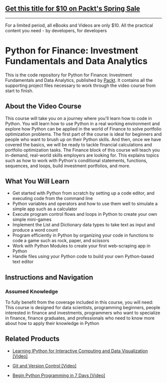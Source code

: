 ## [Get this title for $10 on Packt's Spring Sale](https://www.packt.com/V12868?utm_source=github&utm_medium=packt-github-repo&utm_campaign=spring_10_dollar_2022)
-----
For a limited period, all eBooks and Videos are only $10. All the practical content you need \- by developers, for developers

# Python for Finance: Investment Fundamentals and Data Analytics
This is the code repository for Python for Finance: Investment Fundamentals and Data Analytics, published by [Packt](https://www.packtpub.com/?utm_source=github). It contains all the supporting project files necessary to work through the video course from start to finish.
## About the Video Course
This course will take you on a journey where you'll learn how to code in Python. You will learn how to use Python in a real working environment and explore how Python can be applied in the world of Finance to solve portfolio optimization problems. The first part of the course is ideal for beginners and people who want to brush up on their Python skills. And then, once we have covered the basics, we will be ready to tackle financial calculations and portfolio optimization tasks. The Finance block of this course will teach you in-demand, real-world skills employers are looking for. This explains topics such as how to work with Python's conditional statements, functions, sequences, and loops, build investment portfolios, and more.

<H2>What You Will Learn</H2>
<DIV class=book-info-will-learn-text>
<UL>
<LI>Get started with Python from scratch by setting up a code editor, and executing code from the command line 
<LI>Python variables and operators and how to use them well to simulate a simple app such as a calculator 
<LI>Execute program control flows and loops in Python to create your own simple mini-games&nbsp; 
<LI>Implement the List and Dictionary data types to take text as input and produce a word count 
<LI>Program efficiently in Python by organizing your code in functions to code a game such as rock, paper, and scissors&nbsp; 
<LI>Work with Python Modules to create your first web-scraping app in Python 
<LI>Handle files using your Python code to build your own Python-based text editor </LI></UL></DIV>

## Instructions and Navigation
### Assumed Knowledge
To fully benefit from the coverage included in this course, you will need:<br/>
This course is designed for data scientists, programming beginners, people interested in finance and investments, programmers who want to specialize in finance, finance graduates, and professionals who need to know more about how to apply their knowledge in Python

    

## Related Products
* [Learning IPython for Interactive Computing and Data Visualization [Video]](https://www.packtpub.com/application-development/begin-python-programming-7-days-video?utm_source=github&utm_medium=repository&utm_campaign=9781788990813)

* [Git and Version Control [Video]](https://www.packtpub.com/application-development/begin-python-programming-7-days-video?utm_source=github&utm_medium=repository&utm_campaign=9781788990813)

* [Begin Python Programming in 7 Days [Video]](https://www.packtpub.com/application-development/begin-python-programming-7-days-video?utm_source=github&utm_medium=repository&utm_campaign=9781788990813)

